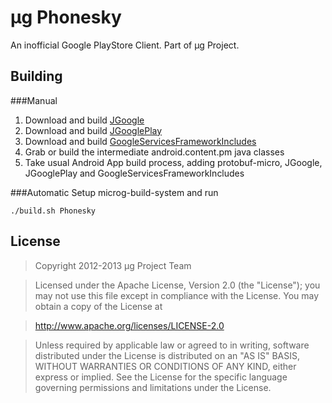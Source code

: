 μg Phonesky
===========

An inofficial Google PlayStore Client. Part of μg Project.

Building
--------

###Manual
1. Download and build [JGoogle](https://github.com/microg/JGoogle)
2. Download and build [JGooglePlay](https://github.com/microg/JGooglePlay)
3. Download and build [GoogleServicesFrameworkIncludes](https://github.com/microg/GoogleServicesFrameworkIncludes)
4. Grab or build the intermediate android.content.pm java classes
5. Take usual Android App build process, adding protobuf-micro, JGoogle, JGooglePlay and GoogleServicesFrameworkIncludes

###Automatic
Setup microg-build-system and run

	./build.sh Phonesky

License
-------
> Copyright 2012-2013 μg Project Team

> Licensed under the Apache License, Version 2.0 (the "License");
> you may not use this file except in compliance with the License.
> You may obtain a copy of the License at

> http://www.apache.org/licenses/LICENSE-2.0

> Unless required by applicable law or agreed to in writing, software 
> distributed under the License is distributed on an "AS IS" BASIS,
> WITHOUT WARRANTIES OR CONDITIONS OF ANY KIND, either express or implied.
> See the License for the specific language governing permissions and
> limitations under the License.
